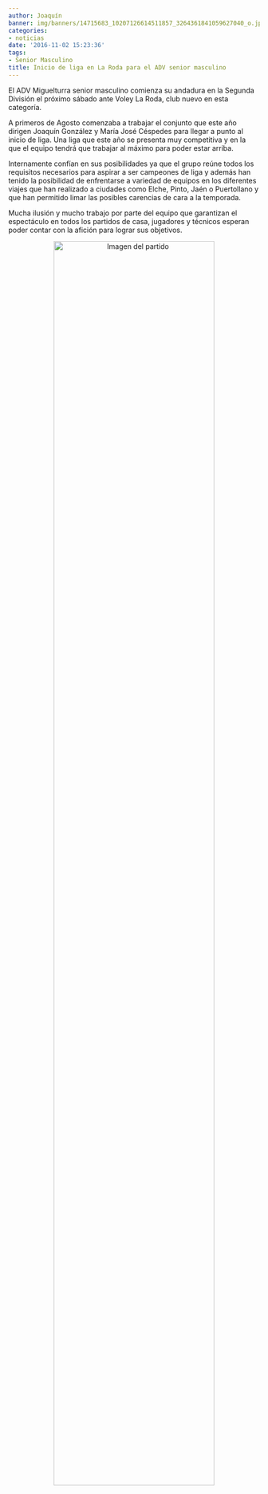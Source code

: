 ```yaml
---
author: Joaquín
banner: img/banners/14715683_10207126614511857_3264361841059627040_o.jpg
categories:
- noticias
date: '2016-11-02 15:23:36'
tags:
- Senior Masculino
title: Inicio de liga en La Roda para el ADV senior masculino
---
```


El ADV Miguelturra senior masculino comienza su andadura en la Segunda División el próximo sábado ante Voley La Roda, club nuevo en esta categoría.

A primeros de Agosto comenzaba a trabajar el conjunto que este año dirigen Joaquín González y María José Céspedes para llegar a punto al inicio de liga. Una liga que este año se presenta muy competitiva y en la que el equipo tendrá que trabajar al máximo para poder estar arriba.

Internamente confían en sus posibilidades ya que el grupo reúne todos los requisitos necesarios para aspirar a ser campeones de liga y además han tenido la posibilidad de enfrentarse a variedad de equipos en los diferentes viajes que han realizado a ciudades como Elche, Pinto, Jaén o Puertollano y que han permitido limar las posibles carencias de cara a la temporada.

Mucha ilusión y mucho trabajo por parte del equipo que garantizan el espectáculo en todos los partidos de casa, jugadores y técnicos esperan poder contar con la afición para lograr sus objetivos.


<center>
<a target="_new" href="http://www.advmiguelturra.org/img/banners/14715683_10207126614511857_3264361841059627040_o.jpg"> 
<img alt="Imagen del partido" width="80%" align="center" src="http://www.advmiguelturra.org/img/banners/14715683_10207126614511857_3264361841059627040_o.jpg"/> </a> </center>

